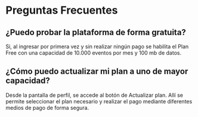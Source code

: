 # Preguntas Frecuentes

## ¿Puedo probar la plataforma de forma gratuita?

Si, al ingresar por primera vez y sin realizar ningún pago se habilita el Plan Free con una capacidad de 10.000 eventos por mes y 100 mb de datos.

## ¿Cómo puedo actualizar mi plan a uno de mayor capacidad?

Desde la pantalla de perfil, se accede al botón de Actualizar plan. Allí se permite seleccionar el plan necesario y realizar el pago mediante diferentes medios de pago de forma segura.



